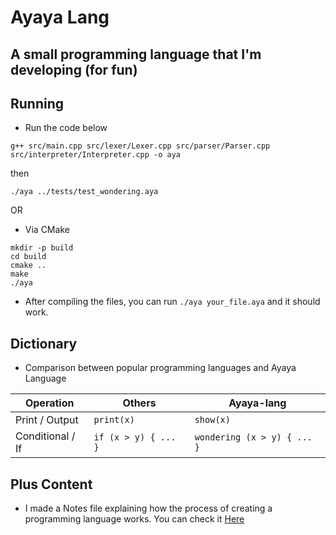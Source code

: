 # Ayaya Lang
A small programming language that I'm developing (for fun)
---

## Running
- Run the code below
```
g++ src/main.cpp src/lexer/Lexer.cpp src/parser/Parser.cpp src/interpreter/Interpreter.cpp -o aya
```
then
```
./aya ../tests/test_wondering.aya
```
OR
- Via CMake
```
mkdir -p build
cd build
cmake ..
make
./aya
```

- After compiling the files, you can run `./aya your_file.aya` and it should work.


## Dictionary
- Comparison between popular programming languages and Ayaya Language

| Operation           | Others                   | Ayaya-lang                     |
|--------------------|-------------------------|--------------------------------|
| Print / Output      | `print(x)`              | `show(x)`                      |
| Conditional / If    | `if (x > y) { ... }`    | `wondering (x > y) { ... }`   |


## Plus Content
- I made a Notes file explaining how the process of creating a programming language works. You can check it [Here](/Notes.md)
